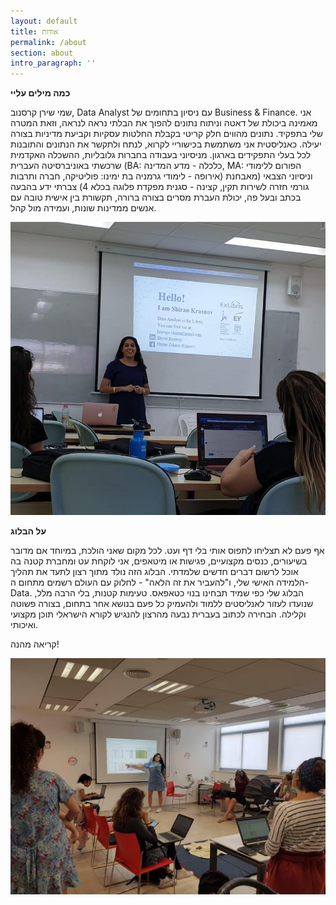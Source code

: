 ```yaml
---
layout: default
title: אודות
permalink: /about
section: about
intro_paragraph: ''
---
```

**כמה מילים עליי**

שמי שירן קרסנוב, Data Analyst עם ניסיון בתחומים של Business & Finance.
אני מאמינה ביכולת של דאטה וניתוח נתונים להפוך את הבלתי נראה לנראה, וזאת המטרה שלי בתפקיד.
נתונים מהווים חלק קריטי בקבלת החלטות עסקיות וקביעת מדיניות בצורה יעילה. כאנליסטית אני משתמשת בכישוריי לקרוא, לנתח ולתקשר את הנתונים והתובנות לכל בעלי התפקידים בארגון.
מניסיוני בעבודה בחברות גלובליות, ההשכלה האקדמית שרכשתי באוניברסיטה העברית (BA: כלכלה - מדע המדינה, MA: הפורום ללימודי אירופה - לימודי גרמניה בת ימינו: פוליטיקה, חברה ותרבות) וניסיוני הצבאי (מאבחנת גורמי חזרה לשירות תקין, קצינה - סגנית מפקדת פלוגה בכלא 4)
צברתי ידע בהבעה בכתב ובעל פה, יכולת העברת מסרים בצורה ברורה, תקשורת בין אישית טובה עם אנשים ממדינות שונות, ועמידה מול קהל.


![](/assets/img/uploads/helloiamshiran.jpeg)


**על הבלוג**

אף פעם לא תצליחו לתפוס אותי בלי דף ועט. לכל מקום שאני הולכת, במיוחד אם מדובר בשיעורים, כנסים מקצועיים, פגישות או מיטאפים, אני לוקחת עט ומחברת קטנה בה אוכל לרשום דברים חדשים שלמדתי. הבלוג הזה נולד מתוך רצון לתעד את תהליך הלמידה האישי שלי, ו"להעביר את זה הלאה" - לחלוק עם העולם רשמים מתחום ה-Data.
הבלוג שלי כפי שמיד תבחינו בנוי כטאפאס. טעימות קטנות, בלי הרבה מלל, שנועדו לעזור לאנליסטים ללמוד ולהעמיק כל פעם בנושא אחר בתחום, בצורה פשוטה וקלילה. הבחירה לכתוב בעברית נבעה מהרצון להנגיש לקורא הישראלי תוכן מקצועי ואיכותי.

קריאה מהנה!


![](/assets/img/uploads/mama-tech-excel-workshop.jpg)
